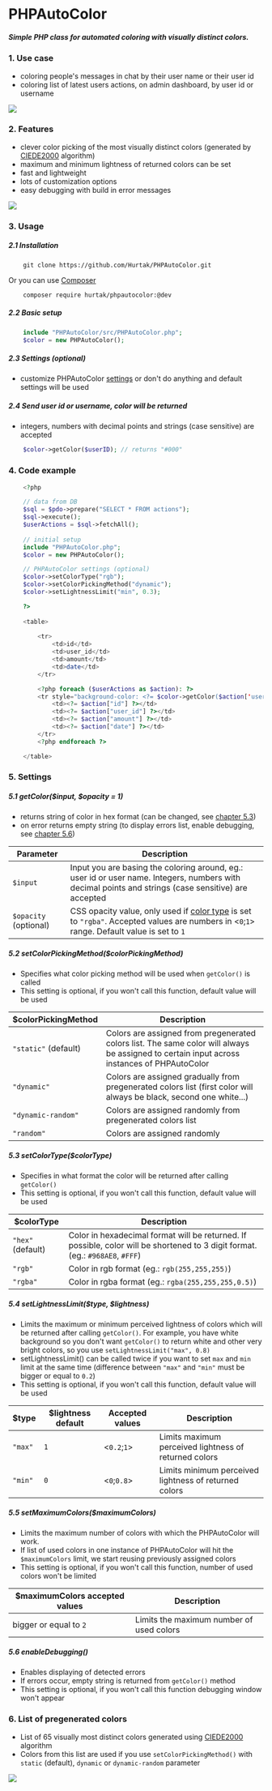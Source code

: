 # PHPAutoColor

##### Simple PHP class for automated coloring with visually distinct colors.

### 1. Use case
* coloring people's messages in chat by their user name or their user id
* coloring list of latest users actions, on admin dashboard, by user id or username

<img src="http://i.imgur.com/gWcqw2c.png">

### 2. Features
* clever color picking of the most visually distinct colors (generated by [CIEDE2000](http://en.wikipedia.org/wiki/Color_difference#CIEDE2000) algorithm)
* maximum and minimum lightness of returned colors can be set
* fast and lightweight
* lots of customization options
* easy debugging with build in error messages

<img src="http://i.imgur.com/WXQr9Ml.png">

### 3. Usage

##### 2.1 Installation
```
    git clone https://github.com/Hurtak/PHPAutoColor.git
```
Or you can use [Composer](https://getcomposer.org/)
```
    composer require hurtak/phpautocolor:@dev
```

##### 2.2 Basic setup
```php
    include "PHPAutoColor/src/PHPAutoColor.php";
    $color = new PHPAutoColor();
```

##### 2.3 Settings (optional)
* customize PHPAutoColor [settings](https://github.com/Hurtak/PHPAutoColor#5-settings) or don't do anything and default settings will be used

##### 2.4 Send user id or username, color will be returned
* integers, numbers with decimal points and strings (case sensitive) are accepted
```php
    $color->getColor($userID); // returns "#000"
```

### 4. Code example
```php
    <?php

    // data from DB
    $sql = $pdo->prepare("SELECT * FROM actions");
    $sql->execute();
    $userActions = $sql->fetchAll();
   
    // initial setup
    include "PHPAutoColor.php";
    $color = new PHPAutoColor();

    // PHPAutoColor settings (optional)
    $color->setColorType("rgb");
    $color->setColorPickingMethod("dynamic");
    $color->setLightnessLimit("min", 0.3);

    ?>
   
    <table>
   
        <tr>
            <td>id</td>
            <td>user_id</td>
            <td>amount</td>
            <td>date</td>
        </tr>

        <?php foreach ($userActions as $action): ?>
        <tr style="background-color: <?= $color->getColor($action['user_id']) ?>">
            <td><?= $action["id"] ?></td>
            <td><?= $action["user_id"] ?></td>
            <td><?= $action["amount"] ?></td>
            <td><?= $action["date"] ?></td>
        </tr>
        <?php endforeach ?>

    </table>
```

### 5. Settings

##### 5.1 getColor($input, $opacity = 1)

* returns string of color in hex format (can be changed, see [chapter 5.3](https://github.com/Hurtak/PHPAutoColor#53-setcolortypecolortype))
* on error returns empty string (to display errors list, enable debugging, see [chapter 5.6](https://github.com/Hurtak/PHPAutoColor#56-enabledebugging))

| Parameter | Description |
| --------- | ----------- |
| `$input`    | Input you are basing the coloring around, eg.: user id or user name. Integers, numbers with decimal points and strings (case sensitive) are accepted |
| `$opacity` (optional) | CSS opacity value, only used if [color type](https://github.com/Hurtak/PHPAutoColor#53-setcolortypecolortype) is set to `"rgba"`. Accepted values are numbers in <`0`;`1`> range. Default value is set to `1` |

##### 5.2 setColorPickingMethod($colorPickingMethod)

* Specifies what color picking method will be used when `getColor()` is called
* This setting is optional, if you won't call this function, default value will be used

| $colorPickingMethod  | Description |
| -------------------- | ----------- |
| `"static"` (default)   | Colors are assigned from pregenerated colors list. The same color will always be assigned to certain input across instances of PHPAutoColor |
| `"dynamic"`            | Colors are assigned gradually from pregenerated colors list (first color will always be black, second one white...) |
| `"dynamic-random"`     | Colors are assigned randomly from pregenerated colors list |
| `"random"`             | Colors are assigned randomly |

##### 5.3 setColorType($colorType)

* Specifies in what format the color will be returned after calling `getColor()`
* This setting is optional, if you won't call this function, default value will be used

| $colorType      | Description |
| --------------- | ----------- |
| `"hex"` (default) | Color in hexadecimal format will be returned. If possible, color will be shortened to 3 digit format. (eg.: `#968AE8`, `#FFF`) |
| `"rgb"`           | Color in rgb format (eg.: `rgb(255,255,255)`) |
| `"rgba"`          | Color in rgba format (eg.: `rgba(255,255,255,0.5)`) |

##### 5.4 setLightnessLimit($type, $lightness)

* Limits the maximum or minimum perceived lightness of colors which will be returned after calling `getColor()`. For example, you have white background so you don't want `getColor()` to return white and other very bright colors, so you use `setLightnessLimit("max", 0.8)`
* setLightnessLimit() can be called twice if you want to set `max` and `min` limit at the same time (difference between `"max"` and `"min"` must be bigger or equal to `0.2`)
* This setting is optional, if you won't call this function, default value will be used

| $type | $lightness default | Accepted values | Description |
| ----- | ------------------ | --------------- | ----------- |
| `"max"` | `1`                | <`0.2`;`1`>     | Limits maximum perceived lightness of returned colors |
| `"min"` | `0`                | <`0`;`0.8`>     | Limits minimum perceived lightness of returned colors |


##### 5.5 setMaximumColors($maximumColors)

* Limits the maximum number of colors with which the PHPAutoColor will work.
* If list of used colors in one instance of PHPAutoColor will hit the `$maximumColors` limit, we start reusing previously assigned colors
* This setting is optional, if you won't call this function, number of used colors won't be limited

| $maximumColors accepted values | Description                              |
| ------------------------------ | ---------------------------------------- |
| bigger or equal to `2`         | Limits the maximum number of used colors |

##### 5.6 enableDebugging()

* Enables displaying of detected errors
* If errors occur, empty string is returned from `getColor()` method
* This setting is optional, if you won't call this function debugging window won't appear

### 6. List of pregenerated colors

* List of 65 visually most distinct colors generated using [CIEDE2000](http://en.wikipedia.org/wiki/Color_difference#CIEDE2000) algorithm
* Colors from this list are used if you use `setColorPickingMethod()` with `static` (default), `dynamic` or `dynamic-random` parameter

<img src="http://i.imgur.com/40Dwl8U.png">
